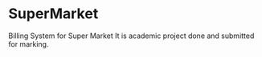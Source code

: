 # SuperMarket
Billing System for Super Market
It is academic project done and submitted for marking.
